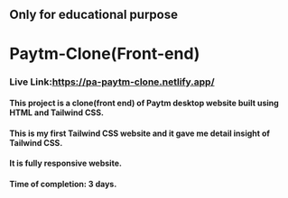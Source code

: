## Only for educational purpose
# Paytm-Clone(Front-end)

### Live Link:https://pa-paytm-clone.netlify.app/

#### This project is a clone(front end) of Paytm desktop website built using HTML and Tailwind CSS. <br>
#### This is my first Tailwind CSS website and it gave me detail insight of Tailwind CSS.<br>
#### It is fully responsive website.<br>
#### Time of completion: 3 days.<br>
